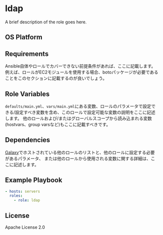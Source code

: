 ldap
=================

A brief description of the role goes here.

OS Platform
-----------------

Requirements
-----------------

Ansible自体やロールでカバーできない前提条件があれば、ここに記載します。
例えば、ロールがEC2モジュールを使用する場合、botoパッケージが必要であることをこのセクションに記載するのが良いでしょう。

Role Variables
-----------------

`defaults/main.yml`、`vars/main.yml`にある変数、ロールのパラメータで設定できる/設定すべき変数を含め、このロールで設定可能な変数の説明をここに記述します。
他のロールおよび/またはグローバルスコープから読み込まれる変数(hostvars、group varsなど)もここに記載すべきです。

Dependencies
-----------------

[Galaxy]でホストされている他のロールのリストと、他のロールに設定する必要があるパラメータ、
または他のロールから使用される変数に関する詳細は、ここに記述します。

[Galaxy]: https://galaxy.ansible.com/ui/

Example Playbook
-----------------

```yaml
- hosts: servers
  roles:
    - role: ldap
```

License
-----------------

Apache License 2.0
